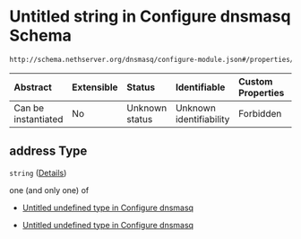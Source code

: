 # Untitled string in Configure dnsmasq Schema

```txt
http://schema.nethserver.org/dnsmasq/configure-module.json#/properties/dns-server/properties/addresses/items/properties/address
```



| Abstract            | Extensible | Status         | Identifiable            | Custom Properties | Additional Properties | Access Restrictions | Defined In                                                                      |
| :------------------ | :--------- | :------------- | :---------------------- | :---------------- | :-------------------- | :------------------ | :------------------------------------------------------------------------------ |
| Can be instantiated | No         | Unknown status | Unknown identifiability | Forbidden         | Allowed               | none                | [configure-module.json\*](dnsmasq/configure-module.json "open original schema") |

## address Type

`string` ([Details](configure-module-properties-dns-server-properties-addresses-items-properties-address.md))

one (and only one) of

*   [Untitled undefined type in Configure dnsmasq](configure-module-properties-dns-server-properties-addresses-items-properties-address-oneof-0.md "check type definition")

*   [Untitled undefined type in Configure dnsmasq](configure-module-properties-dns-server-properties-addresses-items-properties-address-oneof-1.md "check type definition")
